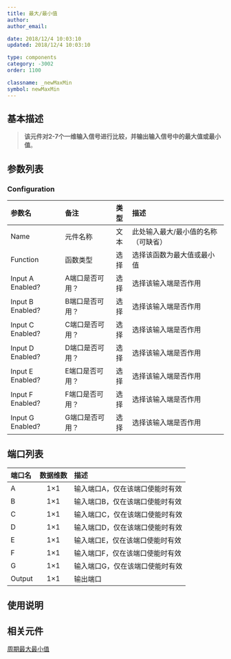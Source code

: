 ```yaml
---
title: 最大/最小值
author: 
author_email:

date: 2018/12/4 10:03:10
updated: 2018/12/4 10:03:10

type: components
category: -3002
order: 1100

classname: _newMaxMin
symbol: newMaxMin
---
```

## 基本描述


> **该元件对2-7个一维输入信号进行比较，并输出输入信号中的最大值或最小值**。

## 参数列表
### Configuration
| 参数名 | 备注 | 类型 | 描述 |
| :--- | :--- | :--: | :--- |
| Name | 元件名称 | 文本 | 此处输入最大/最小值的名称（可缺省） |
| Function | 函数类型 | 选择 | 选择该函数为最大值或最小值 |
| Input A Enabled? | A端口是否可用？ | 选择 | 选择该输入端是否作用 |
| Input B Enabled? | B端口是否可用？ | 选择 | 选择该输入端是否作用 |
| Input C Enabled? | C端口是否可用？ | 选择 | 选择该输入端是否作用 |
| Input D Enabled? | D端口是否可用？ | 选择 | 选择该输入端是否作用 |
| Input E Enabled? | E端口是否可用？ | 选择 | 选择该输入端是否作用 |
| Input F Enabled? | F端口是否可用？ | 选择 | 选择该输入端是否作用 |
| Input G Enabled? | G端口是否可用？ | 选择 | 选择该输入端是否作用 |


## 端口列表

| 端口名 | 数据维数 | 描述 |
| :--- | :--:  | :--- |
| A | 1×1 |输入端口A，仅在该端口使能时有效 |
| B | 1×1 |输入端口B，仅在该端口使能时有效 |
| C | 1×1 |输入端口C，仅在该端口使能时有效 |
| D | 1×1 |输入端口D，仅在该端口使能时有效 |
| E | 1×1 |输入端口E，仅在该端口使能时有效 |
| F | 1×1 |输入端口F，仅在该端口使能时有效 |
| G | 1×1 |输入端口G，仅在该端口使能时有效 |
| Output | 1×1 |输出端口 |

## 使用说明



## 相关元件

[周期最大最小值](comp_newMaxMinOneCycle.md)
